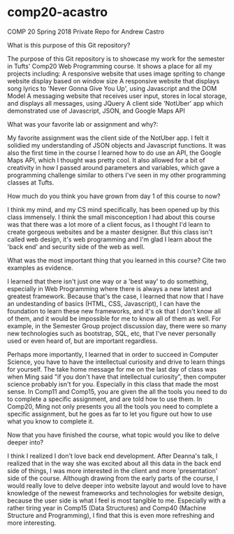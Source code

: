 # comp20-acastro
COMP 20 Spring 2018 Private Repo for Andrew Castro


What is this purpose of this Git repository?

The purpose of this Git repository is to showcase my work for the semester
in Tufts' Comp20 Web Programming course. It shows a place for all my projects including:
A responsive website that uses image spriting to change website display based on window size
A responsive website that displays song lyrics to 'Never Gonna Give You Up', using Javascript and the DOM Model
A messaging website that receives user input, stores in local storage, and displays all messages, using JQuery
A client side 'NotUber' app which demonstrated use of Javascript, JSON, and Google Maps API


What was your favorite lab or assignment and why?: 

My favorite assignment was the client side of the NotUber app. I felt it solidied
my understanding of JSON objects and Javascript functions. It was also the first 
time in the course I learned how to do use an API, the Google Maps API, which
I thought was pretty cool. It also allowed for a bit of creativity in how I passed around parameters
and variables, which gave a programming challenge similar to others I've seen in my other
programming classes at Tufts.

How much do you think you have grown from day 1 of this course to now?

I think my mind, and my CS mind specifically, has been opened up by this class immensely. 
I think the small misconception I had about this course was that there was a lot more
of a client focus, as I thought I'd learn to create gorgeous websites and be a master
designer. But this class isn't called web design, it's web programming and I'm glad I 
learn about the 'back end' and security side of the web as well. 


What was the most important thing that you learned in this course? Cite two examples as evidence.

I learned that there isn't just one way or a 'best way' to do something,
especially in Web Programming where there is always a new latest and greatest framework. Because 
that's the case, I learned that now that I have an undestanding of basics (HTML, CSS, Javascript), I
can have the foundation to learn these new frameworks, and it's ok that I don't know all of them,
and it would be impossible for me to know all of them as well. For example, in the Semester Group
project discussion day, there were so many new technologies such as bootstrap, SQL, etc, that I've
never personally used or even heard of, but are important regardless.

Perhaps more importantly, I learned that in order to succeed in Computer Science, you have to have
the intellectual curiosity and drive to learn things for yourself. The take home message for me
on the last day of class was when Ming said "if you don't have that intellectual curiosity", then
computer science probably isn't for you. Especially in this class that made the most sense. In Comp11
and Comp15, you are given the all the tools you need to do to complete a specific assignment, and are
told how to use them. In Comp20, Ming not only presents you all the tools you need to complete a specific 
assignment, but he goes as far to let you figure out how to use what you know to complete it. 


Now that you have finished the course, what topic would you like to delve deeper into?

I think I realized I don't love back end development. After Deanna's talk, I realized that in the way she was 
excited about all this data in the back end side of things, I was more interested in the
client and more 'presentation' side of the course. Although drawing from the early parts of the course, 
I would really love to delve deeper into website layout and would love to have  knowledge of the newest frameworks and technologies
for website design, because the user side is what I feel is most tangible to me. Especially with a rather tiring year
in Comp15 (Data Structures) and Comp40 (Machine Structure and Programming), I find that this is even more refreshing and more interesting. 


